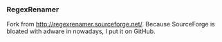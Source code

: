 ### RegexRenamer
Fork from http://regexrenamer.sourceforge.net/. Because SourceForge is bloated with adware in nowadays, I put it on GitHub.